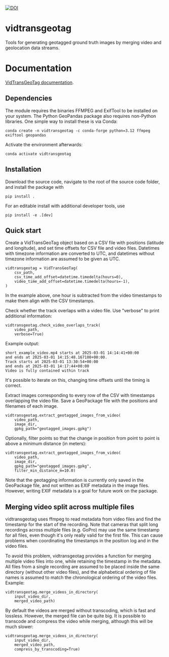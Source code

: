 [![DOI](https://zenodo.org/badge/DOI/10.5281/zenodo.14974704.svg)](https://doi.org/10.5281/zenodo.14974704)

# vidtransgeotag
Tools for generating geotagged ground truth images by merging video and geolocation data
streams.

# Documentation
[VidTransGeoTag documentation](https://mh-skjelvareid.github.io/vidtransgeotag/).

## Dependencies
The module requires the binaries FFMPEG and ExifTool to be installed on your system. The
Python GeoPandas package also requires non-Python libraries. One simple way to install
these is via Conda:

    conda create -n vidtransgeotag -c conda-forge python=3.12 ffmpeg exiftool geopandas

Activate the environment afterwards:

    conda activate vidtransgeotag

## Installation
Download the source code, navigate to the root of the source code folder, and install
the package with

    pip install .

For an editable install with additional developer tools, use

    pip install -e .[dev]

## Quick start
Create a VidTransGeoTag object based on a CSV file with positions (latitude and
longitude), and set time offsets for CSV file and video files. Datetimes with timezone
information are converted to UTC, and datetimes without timezone information are assumed
to be given as UTC.

    vidtransgeotag = VidTransGeoTag(
        csv_path,
        csv_time_add_offset=datetime.timedelta(hours=0),
        video_time_add_offset=datetime.timedelta(hours=-1),
    )

In the example above, one hour is subtracted from the video timestamps to make them
align with the CSV timestamps. 

Check whether the track overlaps with a video file. Use "verbose" to print additional
information:

    vidtransgeotag.check_video_overlaps_track(
        video_path, 
        verbose=True)

Example output:

    short_example_video.mp4 starts at 2025-03-01 14:14:41+00:00 
    and ends at 2025-03-01 14:15:48.167100+00:00.
    Track starts at 2025-03-01 13:30:54+00:00 
    and ends at 2025-03-01 14:17:44+00:00
    Video is fully contained within track

It's possible to iterate on this, changing time offsets until the timing is correct. 

Extract images corresponding to every row of the CSV with timestamps overlapping the
video file. Save a GeoPackage file with the positions and filenames of each image.

    vidtransgeotag.extract_geotagged_images_from_video(
        video_path, 
        image_dir, 
        gpkg_path="geotagged_images.gpkg")

Optionally, filter points so that the change in position from point to point is above
a minimum distance (in meters):

    vidtransgeotag.extract_geotagged_images_from_video(
        video_path, 
        image_dir, 
        gpkg_path="geotagged_images.gpkg",
        filter_min_distance_m=10.0)

Note that the geotagging information is currently only saved in the GeoPackage file, and
not written as EXIF metadata in the image files. However, writing EXIF metadata is a
goal for future work on the package. 

## Merging video split across multiple files
vidtransgeotag uses ffmpeg to read metadata from video files and find the timestamp for
the start of the recording. Note that cameras that split long recordings across multiple
files (e.g. GoPro) may use the same timestamp for all files, even though it's only
really valid for the first file. This can cause problems when coordinating the
timestamps in the position log and in the video files. 

To avoid this problem, vidtransgeotag provides a function for merging multiple video
files into one, while retaining the timestamp in the metadata. All files from a single
recording are assumed to be placed inside the same directory (without other video
files), and the alphabetical ordering of file names is assumed to match the
chronological ordering of the video files. Example:

    vidtransgeotag.merge_videos_in_directory(
        input_video_dir, 
        merged_video_path)

By default the videos are merged without transcoding, which is fast and lossless.
However, the merged file can be quite big. It is possible to transcode and compress the
video while merging, although this will be much slower:

    vidtransgeotag.merge_videos_in_directory(
        input_video_dir, 
        merged_video_path,
        compress_by_transcoding=True)


